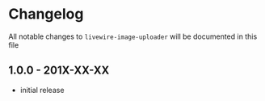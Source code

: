 # Changelog

All notable changes to `livewire-image-uploader` will be documented in this file

## 1.0.0 - 201X-XX-XX

- initial release
